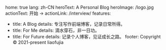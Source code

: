 home: true
lang: zh-CN
heroText: A  Personal Blog
heroImage: /logo.jpg
actionText: 开始 →
actionLink: /interview/
features:
- title: A Blog
  details: 专注写作前端博客，记录日常所得。
- title: For Me
  details: 滴水穿石，非一日功。
- title: For Future
  details: 记录个人博客，见证成长之路。
footer: Copyright © 2021-present liaofujia